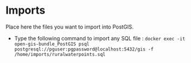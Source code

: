 # Imports

Place here the files you want to import into PostGIS.

- Type the following command to import any SQL file : ```docker exec -it open-gis-bundle_PostGIS psql postgresql://pguser:pgpassword@localhost:5432/gis -f /home/imports/ruralwaterpoints.sql```
